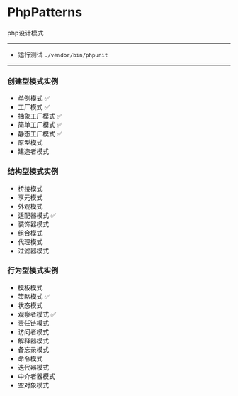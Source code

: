 # PhpPatterns
php设计模式
***

- 运行测试 `./vendor/bin/phpunit`

***
### 创建型模式实例
- 单例模式 ✅
- 工厂模式 ✅
- 抽象工厂模式 ✅
- 简单工厂模式 ✅
- 静态工厂模式 ✅
- 原型模式
- 建造者模式
### 结构型模式实例
- 桥接模式
- 享元模式
- 外观模式
- 适配器模式 ✅
- 装饰器模式
- 组合模式
- 代理模式
- 过滤器模式
### 行为型模式实例
- 模板模式
- 策略模式 ✅
- 状态模式
- 观察者模式 ✅
- 责任链模式
- 访问者模式
- 解释器模式
- 备忘录模式
- 命令模式
- 迭代器模式
- 中介者器模式
- 空对象模式
